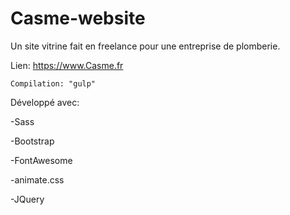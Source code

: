 # Casme-website
 
Un site vitrine fait en freelance pour une entreprise de plomberie.

Lien: https://www.Casme.fr

    Compilation: "gulp"

Développé avec:

-Sass

-Bootstrap

-FontAwesome

-animate.css

-JQuery